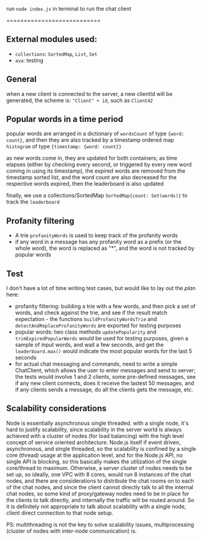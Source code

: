 run `node index.js` in terminal to run the chat client

===========================

## External modules used:
- `collections`: `SortedMap`, `List`, `Set`
- `ava`: testing

## General
when a new client is connected to the server, a new clientId will be generated, the scheme is: `"Client" + id`, such as `Client42`

## Popular words in a time period
popular words are arranged in a dictionary of `wordsCount` of type `{word: count}`, and then they are also tracked by a timestamp ordered map `histogram` of type `{timestamp: {word: count}}`

as new words come in, they are updated for both containers; as time elapses (either by checking every second, or triggered by every new word coming in using its timestamp), the expired words are removed from the timestamp sorted list, and the word count are also decreased for the respective words expired, then the leaderboard is also updated

finally, we use a collections/SortedMap `SortedMap{count: Set(words)}` to track the `leaderboard`

## Profanity filtering

- A trie `profanityWords` is used to keep track of the profanity words
- if any word in a message has any profanity word as a prefix (or the whole word), the word is replaced as "*", and the word is not tracked by popular words

## Test

I don't have a lot of time writing test cases, but would like to lay out the _plan_ here:
- profanity filtering: building a trie with a few words, and then pick a set of words, and check against the trie, and see if the result match expectation - the functions `buildProfanityWordsTrie` and `detectAndReplaceProfanityWords` are exported for testing purposes
- popular words: two class methods `updatePopularity` and `trimExpiredPopularWords` would be used for testing purposes, given a sample of input words, and wait a few seconds, and get the `leaderboard.max()` would indicate the most popular words for the last 5 seconds
- for actual chat messaging and commands, need to write a simple ChatClient, which allows the user to enter messages and send to server; the tests would involve 1 and 2 clients, some pre-defined messages, see if any new client connects, does it receive the lastest 50 messages, and if any clients sends a message, do all the clients gets the message, etc.

## Scalability considerations

Node is essentially asynchronous single threaded. with a single node, it's hard to justify scalability, since scalability in the server world is always achieved with a cluster of nodes (for load balancing) with the high level concept of service oriented architecture. Node.js itself if event driven, asynchronous, and single threaded, so the scalability is confined by a single core (thread) usage at the application level, and for the Node.js API, no single API is blocking, so this basically makes the utilization of the single core/thread to maximum. Otherwise, a server cluster of nodes needs to be set up, so ideally, one VPC with 8 cores, would run 8 instances of the chat nodes, and there are considerations to distribute the chat rooms on to each of the chat nodes, and since the client cannot directly talk to all the internal chat nodes, so some kind of proxy/gateway nodes need to be in place for the clients to talk directly, and internally the traffic will be routed around. So it is definitely not appropriate to talk about scalability with a single node, client direct connection to that node setup.

PS: multithreading is not the key to solve scalability issues, multiprocessing (cluster of nodes with inter-node communication) is.